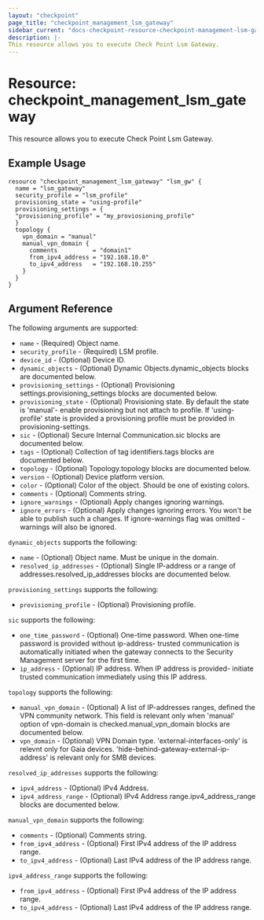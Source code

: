 ```yaml
---
layout: "checkpoint"
page_title: "checkpoint_management_lsm_gateway"
sidebar_current: "docs-checkpoint-resource-checkpoint-management-lsm-gateway"
description: |-
This resource allows you to execute Check Point Lsm Gateway.
---
```


# Resource: checkpoint_management_lsm_gateway

This resource allows you to execute Check Point Lsm Gateway.

## Example Usage


```hcl
resource "checkpoint_management_lsm_gateway" "lsm_gw" {
  name = "lsm_gateway"
  security_profile = "lsm_profile"
  provisioning_state = "using-profile"
  provisioning_settings = {
  "provisioning_profile" = "my_proviosioning_profile"
  }
  topology {
    vpn_domain = "manual"
    manual_vpn_domain {
      comments          = "domain1"
      from_ipv4_address = "192.168.10.0"
      to_ipv4_address   = "192.168.10.255"
    }
  }
}
```

## Argument Reference

The following arguments are supported:

* `name` - (Required) Object name. 
* `security_profile` - (Required) LSM profile.
* `device_id` - (Optional) Device ID. 
* `dynamic_objects` - (Optional) Dynamic Objects.dynamic_objects blocks are documented below.
* `provisioning_settings` - (Optional) Provisioning settings.provisioning_settings blocks are documented below.
* `provisioning_state` - (Optional) Provisioning state. By default the state is 'manual'- enable provisioning but not attach to profile.
If 'using-profile' state is provided a provisioning profile must be provided in provisioning-settings.
* `sic` - (Optional) Secure Internal Communication.sic blocks are documented below.
* `tags` - (Optional) Collection of tag identifiers.tags blocks are documented below.
* `topology` - (Optional) Topology.topology blocks are documented below.
* `version` - (Optional) Device platform version.
* `color` - (Optional) Color of the object. Should be one of existing colors. 
* `comments` - (Optional) Comments string. 
* `ignore_warnings` - (Optional) Apply changes ignoring warnings. 
* `ignore_errors` - (Optional) Apply changes ignoring errors. You won't be able to publish such a changes. If ignore-warnings flag was omitted - warnings will also be ignored. 


`dynamic_objects` supports the following:

* `name` - (Optional) Object name. Must be unique in the domain. 
* `resolved_ip_addresses` - (Optional) Single IP-address or a range of addresses.resolved_ip_addresses blocks are documented below.


`provisioning_settings` supports the following:

* `provisioning_profile` - (Optional) Provisioning profile. 


`sic` supports the following:

* `one_time_password` - (Optional) One-time password. When one-time password is provided without ip-address- trusted communication is automatically initiated  when the gateway connects to the Security Management server for the first time. 
* `ip_address` - (Optional) IP address. When IP address is provided- initiate trusted communication immediately using this IP address.

`topology` supports the following:

* `manual_vpn_domain` - (Optional) A list of IP-addresses ranges, defined the VPN community network.
This field is relevant only when 'manual' option of vpn-domain is checked.manual_vpn_domain blocks are documented below.
* `vpn_domain` - (Optional) VPN Domain type.
 'external-interfaces-only' is relevnt only for Gaia devices.
'hide-behind-gateway-external-ip-address' is relevant only for SMB devices. 


`resolved_ip_addresses` supports the following:

* `ipv4_address` - (Optional) IPv4 Address. 
* `ipv4_address_range` - (Optional) IPv4 Address range.ipv4_address_range blocks are documented below.


`manual_vpn_domain` supports the following:

* `comments` - (Optional) Comments string. 
* `from_ipv4_address` - (Optional) First IPv4 address of the IP address range. 
* `to_ipv4_address` - (Optional) Last IPv4 address of the IP address range. 


`ipv4_address_range` supports the following:

* `from_ipv4_address` - (Optional) First IPv4 address of the IP address range. 
* `to_ipv4_address` - (Optional) Last IPv4 address of the IP address range. 
